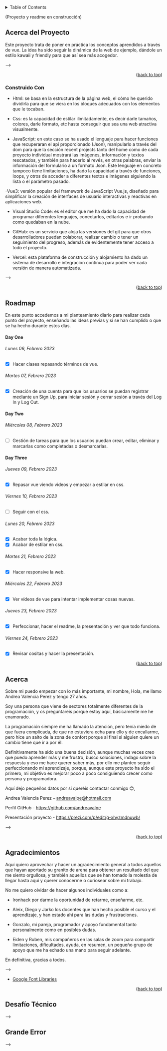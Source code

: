<!--
Un archivo README.md es un archivo de markdown que contiene información sobre un proyecto. Típicamente se encuentra en el directorio raíz de un proyecto y se utiliza para proporcionar documentación e instrucciones para otros que puedan querer usar o contribuir al proyecto.

Para los desarrolladores, un archivo README.md bien estructurado y bien documentado puede ser beneficioso de varias maneras. Puede ayudar a asegurar que otros puedan entender y usar fácilmente el proyecto, lo que puede conducir a más contribuciones y una comunidad más activa alrededor del proyecto. Además, puede hacer que sea más fácil para los desarrolladores incorporar a nuevos miembros del equipo y para que otros entiendan el propósito y la funcionalidad del proyecto.

Para otros desarrolladores, un archivo README.md bien estructurado y bien documentado puede ser un recurso valioso cuando se trata de entender o usar un proyecto. Puede proporcionar información sobre los objetivos, funcionalidad y cómo usar del proyecto, lo que puede ahorrar tiempo y esfuerzo al tratar de ponerse al día en un nuevo proyecto. Además, un buen README.md también puede proporcionar información sobre cómo contribuir al proyecto y directrices para hacerlo, lo que puede facilitar que otros se involucren y contribuyan al proyecto.

En el caso específico de comenzar en este mundo de desarrollo como desarrollador junior, lo cual todos ustedes, queridos estudiantes caen bajo ella, puede beneficiarse de la siguiente manera:

Tener un archivo README.md bien estructurado y bien documentado también puede ser beneficioso para los nuevos desarrolladores junior que están tratando de entrar en el mercado laboral. El mercado laboral para desarrolladores es altamente competitivo, y tener un portafolio de proyectos bien documentados y fácilmente comprensibles puede diferenciar a un desarrollador junior de otros. Un archivo README.md bien escrito demuestra la habilidad de un desarrollador para comunicar y documentar su trabajo de manera efectiva, lo cual es una habilidad importante en cualquier entorno profesional. Además, tener un portafolio de proyectos bien documentados también puede ayudar a los desarrolladores junior a entender y explicar mejor su propio trabajo, lo cual puede ser beneficioso en entrevistas laborales y otros entornos profesionales. En general, un archivo README.md bien estructurado y bien documentado puede ayudar a los desarrolladores junior a mostrar sus habilidades y destacar en un mercado laboral competitivo.
-->

<!-- Estructura -->
<!--
*** Estoy usando enlaces de estilo "referencia" de markdown para la legibilidad.
*** Los enlaces de referencia están encerrados en corchetes [ ] en lugar de paréntesis ( ).
*** Vea la parte inferior de este documento para la declaración de las variables de referencia
*** https://www.markdownguide.org/basic-syntax/#reference-style-links
-->

<!-- Por favor no borrar este elemeno, ayuda al elemento "back to top" -->

<a name="readme-top"></a>

<!-- TABLE OF CONTENTS -->
<details>
  <summary>Table of Contents</summary>
  <ol>
    <li>
      <a href="#acerca-del-proyecto">Acerca del Proyecto</a>
      <ul>
        <li><a href="#construido-con">Construido Con</a></li>
      </ul>
    </li>
    <li>
    <a href="#roadmap">Roadmap</a>
     <ul>
     <li><a href="#backlog">Back log</a></li>
        <li><a href="#day-one">Lunes 23, Enero 2023</a></li>
        <li><a href="#day-two">Martes 24, Enero 2023</a></li>
        <li><a href="#day-three">Miercoles 25, Enero 2023</a></li>
        <li><a href="#day-four">Jueves 26, Enero 2023</a></li>
        <li><a href="#day-five">Viernes 27, Enero 2023</a></li>
      </ul>
    </li>
    <li><a href="#acerca">Acerca</a></li>
    <li><a href="#agradecimientos">Agradecimientos</a></li>
    <li><a href="#desafío-técnico">Desafío Técnico</a></li>
    <li><a href="#grande-error">Grande Error</a></li>
  </ol>
</details>

<!-- ABOUT THE PROJECT -->

(Proyecto y readme en construcción)

## Acerca del Proyecto

Este proyecto trata de poner en práctica los conceptos aprendidos a través de vue.
La idea ha sido seguir la dinámica de la web de ejemplo, dándole un estilo kawaii y friendly para que así sea más acogedor.

<!-- La sección "sobre el proyecto" en un archivo README es una sección importante que proporciona información general sobre el objetivo y la funcionalidad del proyecto.

En esta sección se puede incluir información como:

- Una descripción breve del proyecto y su propósito
- Tecnologías utilizadas
- Funcionalidades principales
- Instrucciones de instalación y configuración
- Enlaces a documentación adicional o recursos relacionados con el proyecto
- Licencia del proyecto
- Contribuciones de las personas en el proyecto.

En resumen, la sección "sobre el proyecto" es una excelente manera de brindar a los usuarios y contribuidores una visión general del proyecto y proporcionarles toda la información necesaria para comenzar a trabajar con él. --> -->

<p align="right">(<a href="#readme-top">back to top</a>)</p>

### Construido Con

- Html: se basa en la estructura de la página web, el cómo he querido dividirla para que se viera en los bloques adecuados con los elementos que le tocaban.

- Css: es la capacidad de estilar ilimitadamente, es decir darle tamaños, colores, darle formato, etc hasta conseguir que sea una web atractiva visualmente.

- JavaScript: en este caso se ha usado el lenguaje para hacer funciones que recuperaran el api proporcionado (Json), manipularlo a través del dom para que la sección recent projects tanto del home como de cada proyecto individual mostrará las imágenes, información y textos rescatados, y también para hacerlo al revés, en otras palabras, enviar la información del formulario a un formato Json.
  Este lenguaje en concreto tampoco tiene limitaciones, ha dado la capacidad a través de funciones, loops, y otros de acceder a diferentes textos e imágenes siguiendo la lista o el parámetro pasado.

-Vue3: versión popular del framework de JavaScript Vue.js, diseñado para simplificar la creación de interfaces de usuario interactivas y reactivas en aplicaciones web.

- Visual Studio Code: es el editor que me ha dado la capacidad de programar diferentes lenguajes, conectarlos, editarlos e ir probando como quedaban en la nube.

- GitHub: es un servicio que aloja las versiones del git para que otros desarrolladores puedan colaborar, realizar cambio o tener un seguimiento del progreso, además de evidentemente tener acceso a todo el proyecto.

- Vercel: esta plataforma de construcción y alojamiento ha dado un sistema de desarrollo e integración continua para poder ver cada versión de manera automatizada.

<!-- La sección "construido con" en un archivo README es una sección que proporciona información sobre las tecnologías y herramientas utilizadas para desarrollar el proyecto.

En esta sección se puede incluir información como:

- Lenguajes de programación utilizados
- Frameworks y bibliotecas utilizadas
- Herramientas de desarrollo (IDE, control de versiones, etc)
- Servicios en la nube utilizados (si corresponde)
- Otros recursos o tecnologías relacionadas con el proyecto.

En resumen, la sección "construido con" es una excelente manera de brindar a los usuarios y contribuidores una compresión de las tecnologías y herramientas utilizadas para desarrollar el proyecto, esto ayuda a entender mejor el proyecto y a los desarrolladores a contribuir de manera efectiva. --> -->

<p align="right">(<a href="#readme-top">back to top</a>)</p>

## Roadmap

<!-- #### Backlog

- [ ] Ej - Tarea a completar y mover a su respectivo dia de ejecucion

#### Day One -->

En este punto accedemos a mi planteamiento diario para realizar cada punto del proyecto, enseñando las ideas previas y si se han cumplido o que se ha hecho durante estos días.

#### Day One

###### Lunes 06, Febrero 2023

- [x] Hacer clases repasando términos de vue.

###### Martes 07, Febrero 2023

- [x] Creación de una cuenta para que los usuarios se puedan registrar mediante un Sign Up, para iniciar sesión y cerrar sesión a través del Log In y Log Out.

#### Day Two

###### Miércoles 08, Febrero 2023

- [ ] Gestión de tareas para que los usuarios puedan crear, editar, eliminar y marcarlas como completadas o desmarcarlas.

#### Day Three

###### Jueves 09, Febrero 2023

- [x] Repasar vue viendo videos y empezar a estilar en css.

###### Viernes 10, Febrero 2023

- [ ] Seguir con el css.

###### Lunes 20, Febrero 2023

- [x] Acabar toda la lógica.
- [x] Acabar de estilar en css.

###### Martes 21, Febrero 2023

- [x] Hacer responsive la web.

###### Miércoles 22, Febrero 2023

- [x] Ver vídeos de vue para intentar implementar cosas nuevas.

###### Jueves 23, Febrero 2023

- [x] Perfeccionar, hacer el readme, la presentación y ver que todo funciona.

###### Viernes 24, Febrero 2023

- [x] Revisar cositas y hacer la presentación.

<p align="right">(<a href="#readme-top">back to top</a>)</p>

<!-- Acerca de mi -->

## Acerca

Sobre mi puedo empezar con lo más importante, mi nombre, Hola, me llamo Andrea Valencia Perez y tengo 27 años.

Soy una persona que viene de sectores totalmente diferentes de la programación, y os preguntareis porque estoy aquí, básicamente me he enamorado.

La programación siempre me ha llamado la atención, pero tenía miedo de que fuera complicada, de que no estuviera echa para ello y de encallarme, pero hice un salto de la zona de confort porque al final si alguien quiere un cambio tiene que ir a por él.

Definitivamente ha sido una buena decisión, aunque muchas veces creo que puedo aprender más y me frustro, busco soluciones, indago sobre la respuesta y eso me hace querer saber más, por ello me planteo seguir perfeccionando mi aprendizaje, porque, aunque este proyecto ha sido el primero, mi objetivo es mejorar poco a poco consiguiendo crecer como persona y programadora.

Aquí dejo pequeños datos por si queréis contactar conmigo 😊,

Andrea Valencia Perez – andreavalpe@hotmail.com

Perfil GitHub - https://github.com/andreavalpe

Presentación proyecto - https://prezi.com/p/edit/g-xhyzmdnuwb/

<!-- La sección "sobre mí" en un archivo README es una sección que proporciona información sobre el desarrollador o equipo detrás del proyecto.

En esta sección se puede incluir información como:

- Nombre y datos de contacto del desarrollador o equipo.
- Información sobre experiencia laboral o académica relacionada con el proyecto.
- Enlaces a perfiles en redes sociales o sitios web personales.
- Otra información relevante que el desarrollador o equipo desee compartir.

En resumen, la sección "sobre mí" es una excelente manera de brindar a los usuarios y contribuidores una idea de quién está detrás del proyecto y cómo pueden ponerse en contacto con ellos si tienen preguntas o comentarios. Es una buena manera de establecer una conexión con la comunidad de desarrolladores y una forma de mostrar la transparencia en el proyecto.

Your Name - [@your_twitter](https://twitter.com/your_username) - email@example.com

Project Link: [https://github.com/your_username/repo_name](https://github.com/your_username/repo_name) --> -->

<!-- Presentation Link: [Insert here your presentation link](insert-link-here) -->

<p align="right">(<a href="#readme-top">back to top</a>)</p>

<!-- ACKNOWLEDGMENTS -->

## Agradecimientos

Aquí quiero aprovechar y hacer un agradecimiento general a todos aquellos que hayan aportado su granito de arena para obtener un resultado del que me siento orgullosa, y también aquellos que se han tomado la molestia de llegar hasta aquí y querer conocerme o curiosear sobre mi trabajo.

No me quiero olvidar de hacer algunos individuales como a:

- Ironhack por darme la oportunidad de retarme, enseñarme, etc.

- Aleix, Diego y Jarko los docentes que han hecho posible el curso y el aprendizaje, y han estado ahí para las dudas y frustraciones.

- Gonzalo, mi pareja, programador y apoyo fundamental tanto personalmente como en posibles dudas.

- Eiden y Ruben, mis compañeros en las salas de zoom para compartir limitaciones, dificultades, ayuda, en resumen, un pequeño grupo de apoyo que me ha echado una mano para seguir adelante.

En definitiva, gracias a todos.

<!-- La sección "agradecimientos" en un archivo README es una sección que proporciona reconocimiento a las personas o instituciones que ayudaron en el desarrollo del proyecto.

En esta sección se puede incluir información como:

- Agradecimientos específicos a personas que ayudaron en el desarrollo del proyecto.
- Agradecimientos a instituciones o organizaciones que proporcionaron apoyo financiero o recursos.
- Enlaces a proyectos o recursos relacionados que fueron útiles para el desarrollo del proyecto.

En resumen, la sección "agradecimientos" es una excelente manera de agradecer a las personas o instituciones que ayudaron en el desarrollo del proyecto. Esta sección también puede ser útil para dar crédito a los recursos o proyectos relacionados que fueron útiles durante el desarrollo. --> -->

- [Google Font Libraries](https://fonts.googleapis.com/css2?family=Chewy&display=swap)

<p align="right">(<a href="#readme-top">back to top</a>)</p>

## Desafío Técnico

<!-- La sección "desafío técnico" aunque no es convencional en un proyecto profesional, en nuestro curso dependemos de esta sección en un archivo README para proporcionar información sobre los desafíos técnicos que se enfrentaron durante el desarrollo del proyecto.

En esta sección se puede incluir información como:

- Problemas técnicos específicos que se encontraron durante el desarrollo del proyecto.
- Soluciones implementadas para superar estos desafíos.
- Aspectos del proyecto que aún son un desafío o que requieren mejora continua.
- Recomendaciones para futuros desarrolladores que trabajen en el proyecto.

En resumen, la sección "desafío técnico" es una excelente manera de brindar a los usuarios y contribuidores una idea de los desafíos técnicos que se enfrentaron durante el desarrollo del proyecto, y cómo se abordaron. Esta sección también puede ser útil para futuros desarrolladores que trabajen en el proyecto, ya que les brinda información valiosa sobre problemas potenciales y soluciones para superarlos. --> -->

## Grande Error

<!-- La sección "grande error" en un archivo README es una sección opcional que proporciona información sobre los errores importantes cometidos durante el desarrollo del proyecto.

En esta sección se puede incluir información como:

- Descripción detallada del error cometido.
- Consecuencias del error.
- Soluciones implementadas para corregir el error.
- Lecciones aprendidas y recomendaciones para evitar errores similares en el futuro.

En resumen, la sección "grande error" es una forma de ser transparente sobre los errores cometidos durante el desarrollo del proyecto. También puede ser útil para otros desarrolladores que trabajen en el proyecto, ya que les brinda información valiosa sobre problemas potenciales y cómo se abordaron. --> -->
